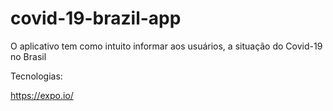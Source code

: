 # covid-19-brazil-app

O aplicativo tem como intuito informar aos usuários, a situação do Covid-19 no Brasil

Tecnologias: 

https://expo.io/
